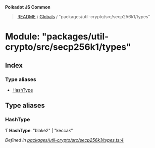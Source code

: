 **Polkadot JS Common**

> [README](../README.md) / [Globals](../globals.md) / "packages/util-crypto/src/secp256k1/types"

# Module: "packages/util-crypto/src/secp256k1/types"

## Index

### Type aliases

* [HashType](_packages_util_crypto_src_secp256k1_types_.md#hashtype)

## Type aliases

### HashType

Ƭ  **HashType**: \"blake2\" \| \"keccak\"

*Defined in [packages/util-crypto/src/secp256k1/types.ts:4](https://github.com/polkadot-js/common/blob/c366e637/packages/util-crypto/src/secp256k1/types.ts#L4)*
